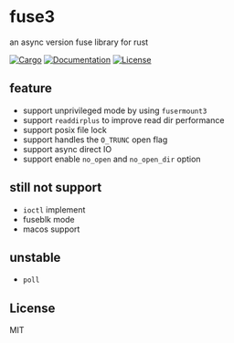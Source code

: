 # fuse3
an async version fuse library for rust

[![Cargo](https://img.shields.io/crates/v/fuse3.svg)](
https://crates.io/crates/fuse3)
[![Documentation](https://docs.rs/fuse3/badge.svg)](
https://docs.rs/fuse3)
[![License](https://img.shields.io/badge/license-MIT-blue.svg)](
https://github.com/Sherlock-Holo/fuse3)

## feature

- support unprivileged mode by using `fusermount3`
- support `readdirplus` to improve read dir performance
- support posix file lock
- support handles the `O_TRUNC` open flag
- support async direct IO
- support enable `no_open` and `no_open_dir` option

## still not support
- `ioctl` implement
- fuseblk mode
- macos support

## unstable
- `poll`

## License

MIT